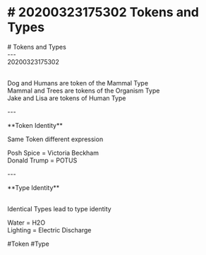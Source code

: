 # \# 20200323175302 Tokens and Types

\# Tokens and Types\
\-\--\
20200323175302

\
Dog and Humans are token of the Mammal Type\
Mammal and Trees are tokens of the Organism Type\
Jake and Lisa are tokens of Human Type

\-\--

\*\*Token Identity\*\*

Same Token different expression

Posh Spice = Victoria Beckham\
Donald Trump = POTUS

\-\--

\*\*Type Identity\*\*

\
Identical Types lead to type identity

Water = H2O\
Lighting = Electric Discharge

\#Token \#Type
